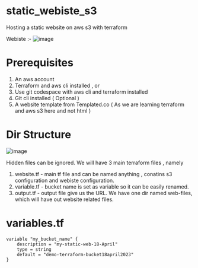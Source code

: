 # static_webiste_s3
Hosting a static website on aws s3 with terraform


Webiste :-
![image](https://github.com/saifali1035/static_webiste_s3/assets/37189361/97345aa4-1b01-4595-ade4-c1642b23f2bb)

# Prerequisites
1. An aws account
2. Terraform and aws cli installed , or
3. Use git codespace with aws cli and terraform installed
4. Git cli installed ( Optional )
5. A website template from Templated.co ( As we are learning terraform and aws s3 here and not html )

# Dir Structure
![image](https://github.com/saifali1035/static_webiste_s3/assets/37189361/207e8432-a259-4b8c-ab15-019e34a9c914)

Hidden files can be ignored.
We will have 3 main terraform files , namely
1. website.tf - main tf file and can be named anything , conatins s3 configuration and webiste configuration.
2. variable.tf - bucket name is set as variable so it can be easily renamed.
3. output.tf - output file give us the URL.
We have one dir named web-files, which will have out website related files.

# variables.tf

```
variable "my_bucket_name" {
    description = "my-static-web-18-April"
    type = string
    default = "demo-terraform-bucket18april2023"
}
```



